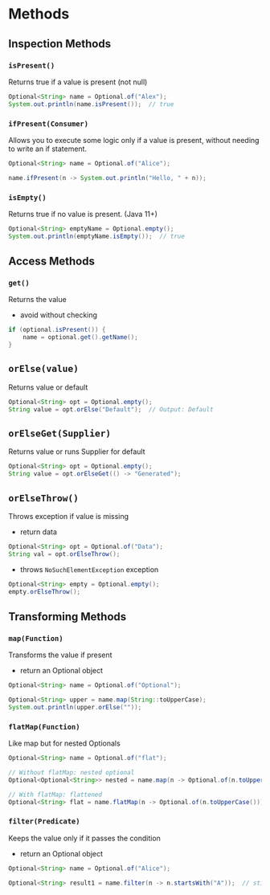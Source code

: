 # Methods

## Inspection Methods

### `isPresent()`

Returns true if a value is present (not null)

```java
Optional<String> name = Optional.of("Alex");
System.out.println(name.isPresent());  // true
```

### `ifPresent(Consumer)`

Allows you to execute some logic only if a value is present, without needing to write an if statement.

```java
Optional<String> name = Optional.of("Alice");

name.ifPresent(n -> System.out.println("Hello, " + n));
```

### `isEmpty()`

Returns true if no value is present. (Java 11+)

```java
Optional<String> emptyName = Optional.empty();
System.out.println(emptyName.isEmpty());  // true
```

## Access Methods

### `get()`

Returns the value

- avoid without checking

```java
if (optional.isPresent()) {
    name = optional.get().getName();
}
```

## `orElse(value)`

Returns value or default

```java
Optional<String> opt = Optional.empty();
String value = opt.orElse("Default");  // Output: Default
```

## `orElseGet(Supplier)`

Returns value or runs Supplier for default

```java
Optional<String> opt = Optional.empty();
String value = opt.orElseGet(() -> "Generated");
```

## `orElseThrow()`

Throws exception if value is missing

- return data

```java
Optional<String> opt = Optional.of("Data");
String val = opt.orElseThrow();
```

- throws `NoSuchElementException` exception

```java
Optional<String> empty = Optional.empty();
empty.orElseThrow();
```

## Transforming Methods

### `map(Function)`

Transforms the value if present

- return an Optional object

```java
Optional<String> name = Optional.of("Optional");

Optional<String> upper = name.map(String::toUpperCase);
System.out.println(upper.orElse(""));
```

### `flatMap(Function)`

Like map but for nested Optionals

```java
Optional<String> name = Optional.of("flat");

// Without flatMap: nested optional
Optional<Optional<String>> nested = name.map(n -> Optional.of(n.toUpperCase()));

// With flatMap: flattened
Optional<String> flat = name.flatMap(n -> Optional.of(n.toUpperCase()));  // Output: FLAT
```

### `filter(Predicate)`

Keeps the value only if it passes the condition

- return an Optional object

```java
Optional<String> name = Optional.of("Alice");

Optional<String> result1 = name.filter(n -> n.startsWith("A"));  // still "Alice"
```
